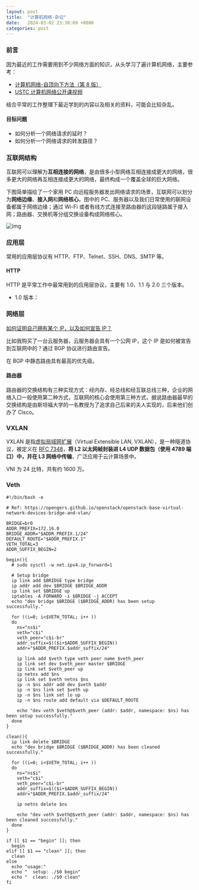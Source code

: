```yaml
---
layout: post
title:  "计算机网络-杂记"
date:   2024-03-02 23:38:09 +0800
categories: post
---
```


### 前言

因为最近的工作需要用到不少网络方面的知识，从头学习了遍计算机网络，主要参考：

- [计算机网络-自顶向下方法（第 8 版）](https://media.pearsoncmg.com/ph/esm/ecs_kurose_compnetwork_8/cw/)
- [USTC 计算机网络公开课视频](https://www.bilibili.com/video/BV1JV411t7ow?p=1&vd_source=30199bd82fc917072f79b98bb0ab9c36)

结合平常的工作整理下最近学到的内容以及相关的资料，可能会比较杂乱。

#### 目标问题

- 如何分析一个网络请求的延时？
- 如何分析一个网络请求的转发路径？

### 互联网结构

互联网可以理解为**互相连接的网络**，是由很多小型网络互相连接成更大的网络，很多更大的网络再互相连接成更大的网络，最终构成一个覆盖全球的巨大网络。

下图简单描绘了一个家用 PC 向远程服务器发出网络请求的场景，互联网可以划分为**网络边缘**、**接入网**和**网络核心**。图中的 PC、服务器以及我们日常使用的联网设备都属于网络边缘；通过 Wi-Fi 或者有线方式连接至路由器的这段链路属于接入网；路由器、交换机等分组交换设备构成网络核心。

![img](/assets/imgs/cn.png)

### 应用层

常用的应用层协议有 HTTP、FTP、Telnet、SSH、DNS、SMTP 等。

#### HTTP

HTTP 是平常工作中最常用到的应用层协议，主要有 1.0、1.1 与 2.0 三个版本。

- 1.0 版本：

### 网络层

[如何证明自己拥有某个 IP，以及如何宣告 IP？](https://nova.moe/how-the-ips-are-assigned/)

比如我购买了一台云服务器，云服务器会具有一个公网 IP，这个 IP 是如何被宣告到互联网中的？通过 BGP 协议进行路由宣告。

在 BGP 中静态路由具有最高的优先级。

#### 路由器

路由器的交换结构有三种实现方式：经内存、经总线和经互联总线三种，企业的网络入口一般使用第二种方式，互联网的核心会使用第三种方式，据说路由器最早的交换结构是由斯坦福大学的一名教授为了追求自己后来的夫人实现的，后来他们创办了 Cisco。

### VXLAN

VXLAN 是指[虚拟局域网扩展](https://zh.wikipedia.org/wiki/%E8%99%9B%E6%93%AC%E5%B1%80%E5%9F%9F%E7%B6%B2%E6%93%B4%E5%B1%95)（Virtual Extensible LAN, VXLAN），是一种隧道协议，被定义在 [RFC 7348](https://datatracker.ietf.org/doc/html/rfc7348)，**将 L2 以太网帧封装进 L4 UDP 数据包（使用 4789 端口）中，并在 L3 网络中传输**，广泛应用于云计算场景中。

VNI 为 24 比特，共有约 1600 万。

### Veth

``` shell
#!/bin/bash -e

# Ref: https://opengers.github.io/openstack/openstack-base-virtual-network-devices-bridge-and-vlan/

BRIDGE=br0
ADDR_PREFIX=172.16.0
BRIDGE_ADDR="$ADDR_PREFIX.1/24"
DEFAULT_ROUTE="$ADDR_PREFIX.1"
VETH_TOTAL=3
ADDR_SUFFIX_BEGIN=2

begin(){
  # sudo sysctl -w net.ipv4.ip_forward=1

  # Setup bridge
  ip link add $BRIDGE type bridge
  ip addr add dev $BRIDGE $BRIDGE_ADDR
  ip link set $BRIDGE up
  iptables -A FORWARD -i $BRIDGE -j ACCEPT
  echo "dev bridge $BRIDGE ($BRIDGE_ADDR) has been setup successfully."

  for ((i=0; i<$VETH_TOTAL; i++ ))
  do
    ns="ns$i"
    veth="c$i"
    veth_peer="c$i-br"
    addr_suffix=$(($i+$ADDR_SUFFIX_BEGIN))
    addr="$ADDR_PREFIX.$addr_suffix/24"

    ip link add $veth type veth peer name $veth_peer
    ip link set dev $veth_peer master $BRIDGE
    ip link set $veth_peer up
    ip netns add $ns
    ip link set $veth netns $ns
    ip -n $ns addr add dev $veth $addr
    ip -n $ns link set $veth up
    ip -n $ns link set lo up
    ip -n $ns route add default via $DEFAULT_ROUTE

    echo "dev veth $veth@$veth_peer (addr: $addr, namespace: $ns) has been setup successfully."
  done
}

clean(){
  ip link delete $BRIDGE
  echo "dev bridge $BRIDGE ($BRIDGE_ADDR) has been cleaned successfully."

  for ((i=0; i<$VETH_TOTAL; i++ ))
  do
    ns="ns$i"
    veth="c$i"
    veth_peer="c$i-br"
    addr_suffix=$(($i+$ADDR_SUFFIX_BEGIN))
    addr="$ADDR_PREFIX.$addr_suffix/24"

    ip netns delete $ns

    echo "dev veth $veth@$veth_peer (addr: $addr, namespace: $ns) has been cleaned successfully."
  done
}

if [[ $1 == "begin" ]]; then
  begin
elif [[ $1 == "clean" ]]; then
  clean
else
  echo "usage:"
  echo "  setup: ./$0 begin"
  echo "  clean: ./$0 clean"
fi
```

